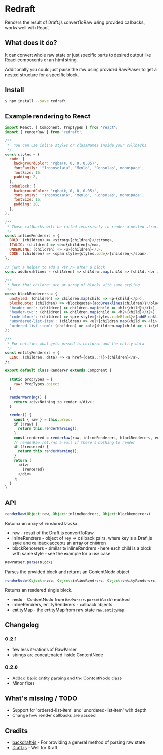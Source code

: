 # Redraft
Renders the result of Draft.js convertToRaw using provided callbacks, works well with React

## What does it do?
It can convert whole raw state or just specific parts to desired output like React components or an html string.

Additionally you could just parse the raw using provided RawPraser to get a nested structure for a specific block.

## Install
``` sh
$ npm install --save redraft
```

## Example rendering to React
``` js
import React, { Component, PropTypes } from 'react';
import { renderRaw } from 'redraft';

/**
 *  You can use inline styles or classNames inside your callbacks
 */
const styles = {
  code: {
    backgroundColor: 'rgba(0, 0, 0, 0.05)',
    fontFamily: '"Inconsolata", "Menlo", "Consolas", monospace',
    fontSize: 16,
    padding: 2,
  },
  codeBlock: {
    backgroundColor: 'rgba(0, 0, 0, 0.05)',
    fontFamily: '"Inconsolata", "Menlo", "Consolas", monospace',
    fontSize: 16,
    padding: 20,
  },
};

/**
 * Those callbacks will be called recursively to render a nested structure
 */
const inlineRenderers = {
  BOLD: (children) => <strong>{children}</strong>,
  ITALIC: (children) => <em>{children}</em>,
  UNDERLINE: (children) => <u>{children}</u>,
  CODE: (children) => <span style={styles.code}>{children}</span>,
};

// just a helper to add a <br /> after a block
const addBreaklines = (children) => children.map(child => [child, <br />]);

/**
 * Note that children are an array of blocks with same styling
 */
const blockRenderers = {
  unstyled: (children) => children.map(child => <p>{child}</p>),
  blockquote: (children) => <blockquote>{addBreaklines(children)}</blockquote>,
  'header-one': (children) => children.map(child => <h1>{child}</h1>),
  'header-two': (children) => children.map(child => <h2>{child}</h2>),
  'code-block': (children) => <pre style={styles.codeBlock}>{addBreaklines(children)}</pre>,
  'unordered-list-item': (children) => <ul>{children.map(child => <li>{child}</li>)}</ul>,
  'ordered-list-item': (children) => <ol>{children.map(child => <li>{child}</li>)}</ol>,
};

/**
 * For entities what gets passed is children and the entity data
 */
const entityRenderers = {
  LINK: (children, data) => <a href={data.url}>{children}</a>,
};

export default class Renderer extends Component {

  static propTypes = {
    raw: PropTypes.object
  }

  renderWarning() {
    return <div>Nothing to render.</div>;
  }

  render() {
    const { raw } = this.props;
    if (!raw) {
      return this.renderWarning();
    }
    const rendered = renderRaw(raw, inlineRenderers, blockRenderers, entityRenderers);
    // renderRaw returns a null if there's nothing to render
    if (!rendered) {
      return this.renderWarning();
    }
    return (
      <div>
        {rendered}
      </div>
    );
  }
}
```

## API
```js
renderRaw(Object:raw, Object:inlineRendrers, Object:blockRenderers)
```
Returns an array of rendered blocks.
- raw - result of the Draft.js convertToRaw
- inlineRendrers - object of key => callback pairs, where key is a Draft.js style and callback accepts an array of children
- blockRenderers - similar to inlineRendrers - here each child is a block with same style - see the example for a use case

```js
RawParser.parse(block)
```
Parses the provided block and returns an ContentNode object

```js
renderNode(Object:node, Object:inlineRendrers, Object:entityRenderers, Object:entityMap)
```
Returns an rendered single block.
- node - ContentNode from `RawParser.parse(block)` method
- inlineRendrers, entityRenderers - callback objects
- entityMap - the entityMap from raw state `raw.entityMap`

## Changelog

### 0.2.1
- few less iterations of RawParser
- strings are concatenated inside ContentNode
### 0.2.0
- Added basic entity parsing and the ContentNode class
- Minor fixes

## What's missing / TODO
- Support for 'ordered-list-item' and 'unordered-list-item' with depth
- Change how render callbacks are passed

## Credits
- [backdraft-js](https://github.com/evanc/backdraft-js) - For providing a general method of parsing raw state
- [Draft.js](https://facebook.github.io/draft-js) - Well for Draft
